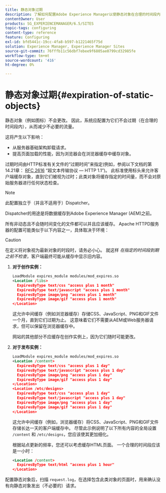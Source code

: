 ```yaml
---
title: 静态对象过期
description: 了解如何配置Adobe Experience Manager以使静态对象在合理的时间段内不会过期。
contentOwner: User
products: SG_EXPERIENCEMANAGER/6.5/SITES
topic-tags: configuring
content-type: reference
feature: Configuring
exl-id: bfd5441c-19cc-4fa8-b597-b1221465f75d
solution: Experience Manager, Experience Manager Sites
source-git-commit: 76fffb11c56dbf7ebee9f6805ae0799cd32985fe
workflow-type: tm+mt
source-wordcount: '416'
ht-degree: 0%

---
```


# 静态对象过期{#expiration-of-static-objects}

静态对象（例如图标）不会更改。 因此，系统应配置为它们不会过期（在合理的时间段内），从而减少不必要的流量。

这将产生以下影响：

* 从服务器基础架构卸载请求。
* 提高页面加载的性能，因为浏览器会在浏览器缓存中缓存对象。

过期时间由HTTP标准有关文件的“过期时间”来指定(例如，参阅以下文档的第14.21章： [RFC 2616](https://www.ietf.org/rfc/rfc2616.txt) “超文本传输协议 — HTTP 1.1”)。 此标准使用标头来允许客户端缓存对象，直到它们被视为过时；此类对象将缓存指定的时间量，而不会对原始服务器进行任何状态检查。

>[!NOTE]
>
>此配置独立于（并且不适用于）Dispatcher。
>
>Dispatcher的用途是将数据缓存到Adobe Experience Manager (AEM)之前。

所有非动态且不会随时间变化的文件都可以并且应该缓存。 Apache HTTPD服务器的配置可能类似于以下内容之一，具体取决于环境：

>[!CAUTION]
>
>在定义将对象视为最新对象的时段时，请务必小心。 就这样 *在指定的时间段到期之前不检查*，客户端最终可能从缓存中显示旧内容。

1. **对于创作实例：**

   ```xml
   LoadModule expires_module modules/mod_expires.so
   <Location /libs>
     ExpiresByType text/css "access plus 1 month"
     ExpiresByType text/javascript "access plus 1 month"
     ExpiresByType image/png "access plus 1 month"
     ExpiresByType image/gif "access plus 1 month"
   </Location>
   ```

   这允许中间缓存（例如浏览器缓存）存储CSS、JavaScript、PNG和GIF文件一个月，直到它们过期为止。 这意味着它们不需要从AEM或Web服务器请求，但可以保留在浏览器缓存中。

   网站的其他部分不应缓存在创作实例上，因为它们随时可能更改。

1. **对于发布实例：**

   ```xml
   LoadModule expires_module modules/mod_expires.so
   <Location /content>
     ExpiresByType text/css "access plus 1 day"
     ExpiresByType text/javascript "access plus 1 day"
     ExpiresByType image/png "access plus 1 day"
     ExpiresByType image/gif "access plus 1 day"
   </Location>
   <Location /etc/designs>
     ExpiresByType text/css "access plus 1 day"
     ExpiresByType text/javascript "access plus 1 day"
     ExpiresByType image/png "access plus 1 day"
     ExpiresByType image/gif "access plus 1 day"
   </Location>
   ```

   这允许中间缓存（例如，浏览器缓存）将CSS、JavaScript、PNG和GIF文件存储长达一天的客户端缓存中。 尽管此示例说明了以下所有内容的全局设置 `/content` 和 `/etc/designs`，您应该使其更加细化。

   根据站点更新的频率，您还可以考虑缓存HTML页面。 一个合理的时间段应该是一小时：

   ```xml
   <Location /content>
     ExpiresByType text/html "access plus 1 hour"
   </Location>
   ```

配置静态对象后，扫描 `request.log`，在选择包含此类对象的页面时，用来确认没有向静态对象发出（不必要的）请求。
